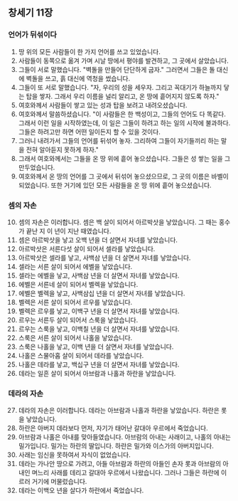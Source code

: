 ## 창세기 11장

### 언어가 뒤섞이다
1. 땅 위의 모든 사람들이 한 가지 언어를 쓰고 있었습니다.
2. 사람들이 동쪽으로 옮겨 가며 시날 땅에서 평야를 발견하고, 그 곳에서 살았습니다.
3. 그들이 서로 말했습니다. "벽돌을 만들어 단단하게 굽자." 그러면서 그들은 돌 대신에 벽돌을 쓰고, 흙 대신에 역청을 썼습니다.
4. 그들이 또 서로 말했습니다. "자, 우리의 성을 세우자. 그리고 꼭대기가 하늘까지 닿는 탑을 쌓자. 그래서 우리 이름을 널리 알리고, 온 땅에 흩어지지 않도록 하자."
5. 여호와께서 사람들이 쌓고 있는 성과 탑을 보려고 내려오셨습니다.
6. 여호와께서 말씀하셨습니다. "이 사람들은 한 백성이고, 그들의 언어도 다 똑같다. 그래서 이런 일을 시작하였는데, 이 일은 그들이 하려고 하는 일의 시작에 불과하다. 그들은 하려고만 하면 어떤 일이든지 할 수 있을 것이다.
7. 그러니 내려가서 그들의 언어를 뒤섞어 놓자. 그리하여 그들이 자기들끼리 하는 말을 전혀 알아듣지 못하게 하자."
8. 그래서 여호와께서는 그들을 온 땅 위에 흩어 놓으셨습니다. 그들은 성 쌓는 일을 그만두었습니다.
9. 여호와께서 온 땅의 언어를 그 곳에서 뒤섞어 놓으셨으므로, 그 곳의 이름은 바벨이 되었습니다. 또한 거기에 있던 모든 사람들을 온 땅 위에 흩어 놓으셨습니다.
### 셈의 자손
10. 셈의 자손은 이러합니다. 셈은 백 살이 되어서 아르박삿을 낳았습니다. 그 때는 홍수가 끝난 지 이 년이 지난 때였습니다.
11. 셈은 아르박삿을 낳고 오백 년을 더 살면서 자녀를 낳았습니다.
12. 아르박삿은 서른다섯 살이 되어서 셀라를 낳았습니다.
13. 아르박삿은 셀라를 낳고, 사백삼 년을 더 살면서 자녀를 낳았습니다.
14. 셀라는 서른 살이 되어서 에벨을 낳았습니다.
15. 셀라는 에벨을 낳고, 사백삼 년을 더 살면서 자녀를 낳았습니다.
16. 에벨은 서른네 살이 되어서 벨렉을 낳았습니다.
17. 에벨은 벨렉을 낳고, 사백삼십 년을 더 살면서 자녀를 낳았습니다.
18. 벨렉은 서른 살이 되어서 르우를 낳았습니다.
19. 벨렉은 르우를 낳고, 이백구 년을 더 살면서 자녀를 낳았습니다.
20. 르우는 서른두 살이 되어서 스룩을 낳았습니다.
21. 르우는 스룩을 낳고, 이백칠 년을 더 살면서 자녀를 낳았습니다.
22. 스룩은 서른 살이 되어서 나홀을 낳았습니다.
23. 스룩은 나홀을 낳고, 이백 년을 더 살면서 자녀를 낳았습니다.
24. 나홀은 스물아홉 살이 되어서 데라를 낳았습니다.
25. 나홀은 데라를 낳고, 백십구 년을 더 살면서 자녀를 낳았습니다.
26. 데라는 일흔 살이 되어서 아브람과 나홀과 하란을 낳았습니다.
### 데라의 자손
27. 데라의 자손은 이러합니다. 데라는 아브람과 나홀과 하란을 낳았습니다. 하란은 롯을 낳았습니다.
28. 하란은 아버지 데라보다 먼저, 자기가 태어난 갈대아 우르에서 죽었습니다.
29. 아브람과 나홀은 아내를 맞아들였습니다. 아브람의 아내는 사래이고, 나홀의 아내는 밀가입니다. 밀가는 하란의 딸입니다. 하란은 밀가와 이스가의 아버지입니다.
30. 사래는 임신을 못하여서 자식이 없었습니다.
31. 데라는 가나안 땅으로 가려고, 아들 아브람과 하란의 아들인 손자 롯과 아브람의 아내인 며느리 사래를 데리고 갈대아 우르에서 나왔습니다. 그러나 그들은 하란에 이르러 거기에 머물렀습니다.
32. 데라는 이백오 년을 살다가 하란에서 죽었습니다.